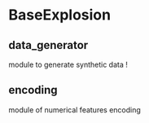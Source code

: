 # BaseExplosion

## data_generator
module to generate synthetic data
!

## encoding
module of numerical features encoding 
